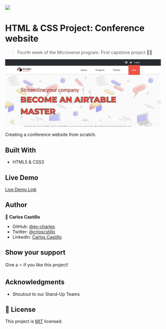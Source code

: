 ![](https://img.shields.io/badge/Microverse-blueviolet)

# HTML & CSS Project: Conference website

> Fourth week of the Microverse program. First capstone project 💪🏼

![screenshot](./r/img/screenshot.png)

Creating a conference website from scratch.

## Built With

- HTML5 & CSS3

## Live Demo

[Live Demo Link](https://ey-charles.github.io/mv-04-capstone/)

## Author

👤 **Carlos Castillo**

- GitHub: [@ey-charles](https://github.com/ey-charles)
- Twitter: [@crloscstillo](https://twitter.com/crloscstillo)
- LinkedIn: [Carlos Castillo](https://www.linkedin.com/in/carlos-castillo-70430711a/)

## Show your support

Give a ⭐️ if you like this project!

## Acknowledgments

- Shoutout to our Stand-Up Teams

## 📝 License

This project is [MIT](https://www.mit.edu/~amini/LICENSE.md) licensed.
